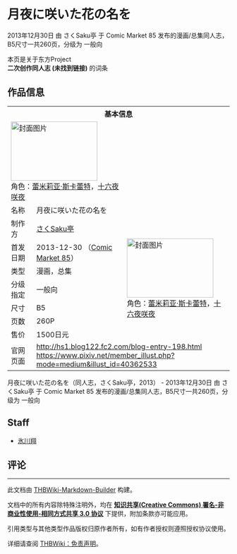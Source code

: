# 月夜に咲いた花の名を

<!-- source html: G:\repos\THBWiki-Markdown-Builder\THBWikiMarkdown\Temp\main\e\e2\ns0%3A%E6%9C%88%E5%A4%9C%E3%81%AB%E5%92%B2%E3%81%84%E3%81%9F%E8%8A%B1%E3%81%AE%E5%90%8D%E3%82%92.html -->

2013年12月30日 由 さくSaku亭 于 Comic Market 85 发布的漫画/总集同人志，B5尺寸一共260页，分级为 一般向

本页是关于东方Project  
 **二次创作同人志 (未找到链接)** 的词条
## 作品信息

<table><tbody><tr><th colspan="3">基本信息</th></tr><tr><td class="cover-artwork-mobile" colspan="2"><a href="./文件-月夜に咲いた花の名を封面.jpg.md" class="image" title="封面图片"><img alt="封面图片" src="https://upload.thwiki.cc/thumb/5/59/%E6%9C%88%E5%A4%9C%E3%81%AB%E5%92%B2%E3%81%84%E3%81%9F%E8%8A%B1%E3%81%AE%E5%90%8D%E3%82%92%E5%B0%81%E9%9D%A2.jpg/196px-%E6%9C%88%E5%A4%9C%E3%81%AB%E5%92%B2%E3%81%84%E3%81%9F%E8%8A%B1%E3%81%AE%E5%90%8D%E3%82%92%E5%B0%81%E9%9D%A2.jpg" decoding="async" loading="lazy" width="196" height="134" srcset="https://upload.thwiki.cc/thumb/5/59/%E6%9C%88%E5%A4%9C%E3%81%AB%E5%92%B2%E3%81%84%E3%81%9F%E8%8A%B1%E3%81%AE%E5%90%8D%E3%82%92%E5%B0%81%E9%9D%A2.jpg/294px-%E6%9C%88%E5%A4%9C%E3%81%AB%E5%92%B2%E3%81%84%E3%81%9F%E8%8A%B1%E3%81%AE%E5%90%8D%E3%82%92%E5%B0%81%E9%9D%A2.jpg 1.5x, https://upload.thwiki.cc/thumb/5/59/%E6%9C%88%E5%A4%9C%E3%81%AB%E5%92%B2%E3%81%84%E3%81%9F%E8%8A%B1%E3%81%AE%E5%90%8D%E3%82%92%E5%B0%81%E9%9D%A2.jpg/392px-%E6%9C%88%E5%A4%9C%E3%81%AB%E5%92%B2%E3%81%84%E3%81%9F%E8%8A%B1%E3%81%AE%E5%90%8D%E3%82%92%E5%B0%81%E9%9D%A2.jpg 2x" data-file-width="4423" data-file-height="3031"></a><div class="cover-char">角色：<a href="./蕾米莉亚·斯卡蕾特.md" title="蕾米莉亚·斯卡蕾特">蕾米莉亚·斯卡蕾特</a>，<a href="/%E5%8D%81%E5%85%AD%E5%A4%9C%E5%92%B2%E5%A4%9C" title="十六夜咲夜">十六夜咲夜</a></div></td>
</tr><tr><td class="label">名称</td><td colspan="2"> 月夜に咲いた花の名を </td></tr><tr><td class="label">制作方</td><td><a href="./さくSaku亭.md" title="さくSaku亭">さくSaku亭</a></td><td class="cover-artwork" rowspan="7" style="min-width:196px;"><a href="./文件-月夜に咲いた花の名を封面.jpg.md" class="image" title="封面图片"><img alt="封面图片" src="https://upload.thwiki.cc/thumb/5/59/%E6%9C%88%E5%A4%9C%E3%81%AB%E5%92%B2%E3%81%84%E3%81%9F%E8%8A%B1%E3%81%AE%E5%90%8D%E3%82%92%E5%B0%81%E9%9D%A2.jpg/196px-%E6%9C%88%E5%A4%9C%E3%81%AB%E5%92%B2%E3%81%84%E3%81%9F%E8%8A%B1%E3%81%AE%E5%90%8D%E3%82%92%E5%B0%81%E9%9D%A2.jpg" decoding="async" loading="lazy" width="196" height="134" srcset="https://upload.thwiki.cc/thumb/5/59/%E6%9C%88%E5%A4%9C%E3%81%AB%E5%92%B2%E3%81%84%E3%81%9F%E8%8A%B1%E3%81%AE%E5%90%8D%E3%82%92%E5%B0%81%E9%9D%A2.jpg/294px-%E6%9C%88%E5%A4%9C%E3%81%AB%E5%92%B2%E3%81%84%E3%81%9F%E8%8A%B1%E3%81%AE%E5%90%8D%E3%82%92%E5%B0%81%E9%9D%A2.jpg 1.5x, https://upload.thwiki.cc/thumb/5/59/%E6%9C%88%E5%A4%9C%E3%81%AB%E5%92%B2%E3%81%84%E3%81%9F%E8%8A%B1%E3%81%AE%E5%90%8D%E3%82%92%E5%B0%81%E9%9D%A2.jpg/392px-%E6%9C%88%E5%A4%9C%E3%81%AB%E5%92%B2%E3%81%84%E3%81%9F%E8%8A%B1%E3%81%AE%E5%90%8D%E3%82%92%E5%B0%81%E9%9D%A2.jpg 2x" data-file-width="4423" data-file-height="3031"></a><div class="cover-char">角色：<a href="./蕾米莉亚·斯卡蕾特.md" title="蕾米莉亚·斯卡蕾特">蕾米莉亚·斯卡蕾特</a>，<a href="/%E5%8D%81%E5%85%AD%E5%A4%9C%E5%92%B2%E5%A4%9C" title="十六夜咲夜">十六夜咲夜</a></div></td>
</tr><tr><td class="label">首发日期</td><td>2013-12-30&#160;（<a href="/展会作品列表?e=Comic+Market%2385">Comic Market 85</a>）</td></tr><tr><td class="label">类型</td><td>漫画，总集</td></tr><tr><td class="label">分级指定</td><td>一般向</td></tr><tr><td class="label">尺寸</td><td>B5</td></tr><tr><td class="label">页数</td><td>260P</td></tr><tr><td class="label">售价</td><td>1500日元</td></tr>
<tr><td class="label">官网页面</td><td colspan="2"><a rel="nofollow" class="external free" href="http://hs1.blog122.fc2.com/blog-entry-198.html">http://hs1.blog122.fc2.com/blog-entry-198.html</a><br><a rel="nofollow" class="external free" href="https://www.pixiv.net/member_illust.php?mode=medium&amp;illust_id=40362533">https://www.pixiv.net/member_illust.php?mode=medium&amp;illust_id=40362533</a></td></tr></tbody></table>

月夜に咲いた花の名を（同人志，さくSaku亭，2013） - 2013年12月30日 由 さくSaku亭 于 Comic Market 85 发布的漫画/总集同人志，B5尺寸一共260页，分级为 一般向
## Staff
- [氷川翔](./氷川翔.md)

## 评论




---

此文档由 [THBWiki-Markdown-Builder](https://github.com/Delsin-Yu/THBWiki-Markdown-Builder) 构建。

文档中的所有内容除特殊注明外，均在 [**知识共享(Creative Commons) 署名-非商业性使用-相同方式共享 3.0 协议**](https://creativecommons.org/licenses/by-sa/3.0/deed.zh-hans) 下提供，附加条款亦可能应用。

引用类型与其他类型作品版权归原作者所有，如有作者授权则遵照授权协议使用。

详细请查阅 [THBWiki：免责声明](https://thbwiki.cc/THBWiki:%E5%85%8D%E8%B4%A3%E5%A3%B0%E6%98%8E)。

